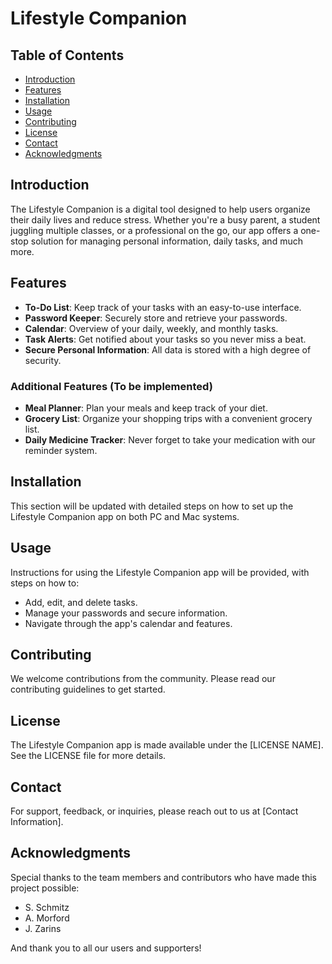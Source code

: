 # Lifestyle Companion

## Table of Contents
- [Introduction](#introduction)
- [Features](#features)
- [Installation](#installation)
- [Usage](#usage)
- [Contributing](#contributing)
- [License](#license)
- [Contact](#contact)
- [Acknowledgments](#acknowledgments)

## Introduction
The Lifestyle Companion is a digital tool designed to help users organize their daily lives and reduce stress. Whether you're a busy parent, a student juggling multiple classes, or a professional on the go, our app offers a one-stop solution for managing personal information, daily tasks, and much more.

## Features
- **To-Do List**: Keep track of your tasks with an easy-to-use interface.
- **Password Keeper**: Securely store and retrieve your passwords.
- **Calendar**: Overview of your daily, weekly, and monthly tasks.
- **Task Alerts**: Get notified about your tasks so you never miss a beat.
- **Secure Personal Information**: All data is stored with a high degree of security.

### Additional Features (To be implemented)
- **Meal Planner**: Plan your meals and keep track of your diet.
- **Grocery List**: Organize your shopping trips with a convenient grocery list.
- **Daily Medicine Tracker**: Never forget to take your medication with our reminder system.

## Installation
This section will be updated with detailed steps on how to set up the Lifestyle Companion app on both PC and Mac systems.

## Usage
Instructions for using the Lifestyle Companion app will be provided, with steps on how to:
- Add, edit, and delete tasks.
- Manage your passwords and secure information.
- Navigate through the app's calendar and features.

## Contributing
We welcome contributions from the community. Please read our contributing guidelines to get started.

## License
The Lifestyle Companion app is made available under the [LICENSE NAME]. See the LICENSE file for more details.

## Contact
For support, feedback, or inquiries, please reach out to us at [Contact Information].

## Acknowledgments
Special thanks to the team members and contributors who have made this project possible:
- S. Schmitz
- A. Morford
- J. Zarins

And thank you to all our users and supporters!
